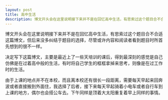 ```yaml
---
layout: post
title: 高中生活
description: 博文开头会在这里说明接下来并不是在回忆高中生活，有思索过这个题目合不合适这篇博文，但后来没多纠结于题目的选择，尽管或许内容和阅读者看到题目时所首先想到的很不一样。
---
```


博文开头会在这里说明接下来并不是在回忆高中生活，有思索过这个题目合不合适这篇博文，但后来没多纠结于题目的选择，尽管或许内容和阅读者看到题目时所首先想到的很不一样。

决定写下这篇博文，主要是最近上了一些天培训的课后，得到最深刻的感觉是自己仿佛是在过着高中般的生活，有时将自己学生的框框拿掉来思考，则像是在过工作时的生活。

由于上课的地点并不在本校，而且离本校还有很长一段距离，需要每天早起来回奔波或者直接搬到外面住，我选择了后者，接下来每天早起骑着小电车或者自行车到上课的地方，偶尔也会搭公车去。下午同样是顶着大太阳重复着早上同样的事情。